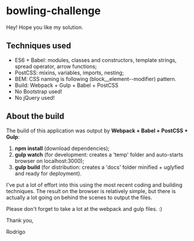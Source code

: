 # bowling-challenge

Hey! Hope you like my solution.

## Techniques used

- ES6 + Babel: modules, classes and constructors, template strings, spread operator, arrow functions;
- PostCSS: mixins, variables, imports, nesting;
- BEM: CSS naming is following (block__element--modifier) pattern.
- Build: Webpack + Gulp + Babel + PostCSS
- No Bootstrap used!
- No jQuery used!

## About the build

The build of this application was output by **Webpack + Babel + PostCSS + Gulp**:

1. **npm install** (download dependencies);
2. **gulp watch** (for development: creates a 'temp' folder and auto-starts browser on localhost:3000);
3. **gulp build** (for distribution: creates a 'docs' folder minified + uglyfied and ready for deployment).

I've put a lot of effort into this using the most recent coding and building techniques. The result on the browser is relatively simple, but there is actually a lot going on behind the scenes to output the files.

Please don't forget to take a lot at the webpack and gulp files. :)

Thank you,

Rodrigo
